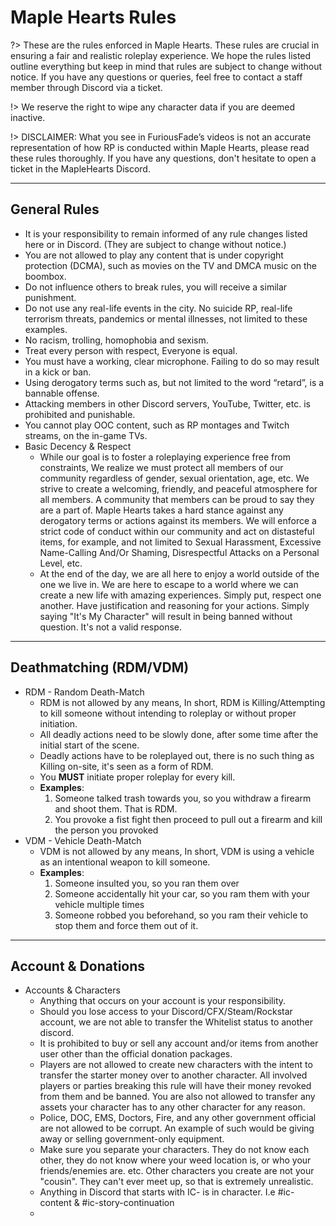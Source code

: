 # Maple Hearts Rules

?> These are the rules enforced in Maple Hearts. These rules are crucial in ensuring a fair and realistic roleplay experience. We hope the rules listed outline everything but keep in mind that rules are subject to change without notice. If you have any questions or queries, feel free to contact a staff member through Discord via a ticket. 

!> We reserve the right to wipe any character data if you are deemed inactive.

!> DISCLAIMER: What you see in FuriousFade’s videos is not an accurate representation of how RP is conducted within Maple Hearts, please read these rules thoroughly. If you have any questions, don't hesitate to open a ticket in the MapleHearts Discord.

---

## General Rules

- It is your responsibility to remain informed of any rule changes listed here or in Discord. (They are subject to change without notice.)
- You are not allowed to play any content that is under copyright protection (DCMA), such as movies on the TV and DMCA music on the boombox.
- Do not influence others to break rules, you will receive a similar punishment.
- Do not use any real-life events in the city. No suicide RP, real-life terrorism threats, pandemics or mental illnesses, not limited to these examples.
- No racism, trolling, homophobia and sexism.
- Treat every person with respect, Everyone is equal.
- You must have a working, clear microphone. Failing to do so may result in a kick or ban.
- Using derogatory terms such as, but not limited to the word “retard”, is a bannable offense.
- Attacking members in other Discord servers, YouTube, Twitter, etc. is prohibited and punishable.
- You cannot play OOC content, such as RP montages and Twitch streams, on the in-game TVs.
- Basic Decency & Respect
    - While our goal is to foster a roleplaying experience free from constraints, We realize we must protect all members of our community regardless of gender, sexual orientation, age, etc. We strive to create a welcoming, friendly, and peaceful atmosphere for all members. A community that members can be proud to say they are a part of. Maple Hearts takes a hard stance against any derogatory terms or actions against its members. We will enforce a strict code of conduct within our community and act on distasteful items, for example, and not limited to Sexual Harassment, Excessive Name-Calling And/Or Shaming, Disrespectful Attacks on a Personal Level, etc.
    - At the end of the day, we are all here to enjoy a world outside of the one we live in. We are here to escape to a world where we can create a new life with amazing experiences. Simply put, respect one another. Have justification and reasoning for your actions. Simply saying "It's My Character" will result in being banned without question. It's not a valid response.

---

## Deathmatching (RDM/VDM)
  - RDM - Random Death-Match
    - RDM is not allowed by any means, In short, RDM is Killing/Attempting to kill someone without intending to roleplay or without proper initiation.
    - All deadly actions need to be slowly done, after some time after the initial start of the scene. 
    - Deadly actions have to be roleplayed out, there is no such thing as Killing on-site, it's seen as a form of RDM. 
    - You **MUST** initiate proper roleplay for every kill.
    - **Examples**:
      1) Someone talked trash towards you, so you withdraw a firearm and shoot them. That is RDM.
      2) You provoke a fist fight then proceed to pull out a firearm and kill the person you provoked
  - VDM - Vehicle Death-Match
    - VDM is not allowed by any means, In short, VDM is using a vehicle as an intentional weapon to kill someone.
    - **Examples**:
        1) Someone insulted you, so you ran them over
        2) Someone accidentally hit your car, so you ram them with your vehicle multiple times
        3) Someone robbed you beforehand, so you ram their vehicle to stop them and force them out of it.

---

## Account & Donations
  - Accounts & Characters
    - Anything that occurs on your account is your responsibility.
    - Should you lose access to your Discord/CFX/Steam/Rockstar account, we are not able to transfer the Whitelist status to another discord.
    - It is prohibited to buy or sell any account and/or items from another user other than the official donation packages. 
    - Players are not allowed to create new characters with the intent to transfer the starter money over to another character. All involved players or parties breaking this rule will have their money revoked from them and be banned. You are also not allowed to transfer any assets your character has to any other character for any reason.
    - Police, DOC, EMS, Doctors, Fire, and any other government official are not allowed to be corrupt. An example of such would be giving away or selling government-only equipment.
    - Make sure you separate your characters. They do not know each other, they do not know where your weed location is, or who your friends/enemies are. etc. Other characters you create are not your "cousin". They can't ever meet up, so that is extremely unrealistic.
    - Anything in Discord that starts with IC- is in character. I.e #ic-content & #ic-story-continuation
    - 